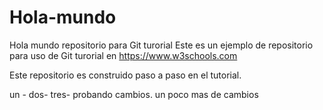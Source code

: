 # Hola-mundo
Hola mundo repositorio para Git turorial
Este es un ejemplo de repositorio para uso de Git turorial en
https://www.w3schools.com

Este repositorio es construido paso a paso en el tutorial.

un - dos- tres- probando cambios.
un poco mas de cambios
